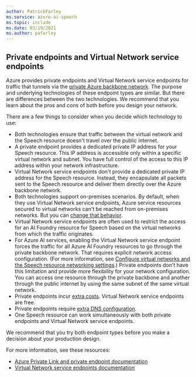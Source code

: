 ```yaml
---
author: PatrickFarley
ms.service: azure-ai-speech
ms.topic: include
ms.date: 03/19/2021
ms.author: pafarley
---
```


## Private endpoints and Virtual Network service endpoints

Azure provides private endpoints and Virtual Network service endpoints for traffic that tunnels via the [private Azure backbone network](https://azure.microsoft.com/global-infrastructure/global-network/). The purpose and underlying technologies of these endpoint types are similar. But there are differences between the two technologies. We recommend that you learn about the pros and cons of both before you design your network.

There are a few things to consider when you decide which technology to use:
- Both technologies ensure that traffic between the virtual network and the Speech resource doesn't travel over the public internet.
- A private endpoint provides a dedicated private IP address for your Speech resource. This IP address is accessible only within a specific virtual network and subnet. You have full control of the access to this IP address within your network infrastructure.
- Virtual Network service endpoints don't provide a dedicated private IP address for the Speech resource. Instead, they encapsulate all packets sent to the Speech resource and deliver them directly over the Azure backbone network.
- Both technologies support on-premises scenarios. By default, when they use Virtual Network service endpoints, Azure service resources secured to virtual networks can't be reached from on-premises networks. But you can [change that behavior](/azure/virtual-network/virtual-network-service-endpoints-overview#secure-azure-service-access-from-on-premises).
- Virtual Network service endpoints are often used to restrict the access for an AI Foundry resource for Speech based on the virtual networks from which the traffic originates.
- For Azure AI services, enabling the Virtual Network service endpoint forces the traffic for all Azure AI Foundry resources to go through the private backbone network. That requires explicit network access configuration. (For more information, see [Configure virtual networks and the Speech resource networking settings](../speech-service-vnet-service-endpoint.md#configure-virtual-networks-and-the-speech-resource-networking-settings).) Private endpoints don't have this limitation and provide more flexibility for your network configuration. You can access one resource through the private backbone and another through the public internet by using the same subnet of the same virtual network.
- Private endpoints incur [extra costs](https://azure.microsoft.com/pricing/details/private-link). Virtual Network service endpoints are free.
- Private endpoints require [extra DNS configuration](../speech-services-private-link.md#turn-on-private-endpoints).
- One Speech resource can work simultaneously with both private endpoints and Virtual Network service endpoints.

We recommend that you try both endpoint types before you make a decision about your production design. 

For more information, see these resources:

- [Azure Private Link and private endpoint documentation](/azure/private-link/private-link-overview)
- [Virtual Network service endpoints documentation](/azure/virtual-network/virtual-network-service-endpoints-overview)
